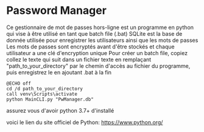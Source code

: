 ﻿# Password Manager

   Ce gestionnaire de mot de passes hors-ligne est un programme en python qui vise à être utilisé en tant que batch file (.bat)
   SQLite est la base de donnée utilisée pour enregistrer les utilisateurs ainsi que les mots de passes
   Les mots de passes sont encryptés avant d'être stockés et chaque utilisateur a une clé d'encryption unique
   Pour créer un batch file, copiez collez le texte qui suit dans un fichier texte en remplaçant "path_to_your_directory" 
     par le chemin d'accès au fichier du programme, puis enregistrez le en ajoutant .bat à la fin
     
    @ECHO off
    cd /d path_to_your_directory
    call venv\Scripts\activate
    python MainCLI.py "PwManager.db"

  assurez vous d'avoir python 3.7+ d'installé
  
  voici le lien du site officiel de Python: https://www.python.org/
